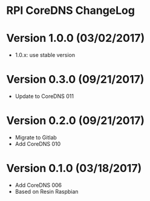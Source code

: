 RPI CoreDNS ChangeLog
=================================

# Version 1.0.0 (03/02/2017)

- 1.0.x: use stable version

# Version 0.3.0 (09/21/2017)

- Update to CoreDNS 011

# Version 0.2.0 (09/21/2017)

- Migrate to Gitlab
- Add CoreDNS 010

# Version 0.1.0 (03/18/2017)

- Add CoreDNS 006
- Based on Resin Raspbian
